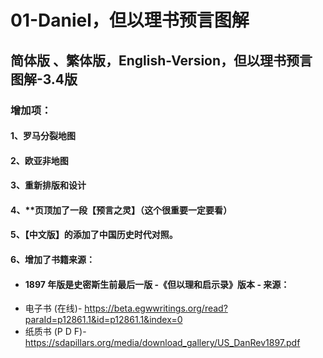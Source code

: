 # 01-Daniel，但以理书预言图解
## 简体版 、繁体版，English-Version，但以理书预言图解-3.4版

### 增加项：
#### 1、罗马分裂地图
#### 2、欧亚非地图
#### 3、重新排版和设计
#### 4、**页顶加了一段【预言之灵】（**这个很重要一定要看**） 
#### 5、【中文版】的添加了中国历史时代对照。
#### 6、增加了书籍来源：
  - ####     1897 年版是史密斯生前最后一版 -《但以理和启示录》版本 - 来源：
  - 电子书 (在线)- https://beta.egwwritings.org/read?paraId=p12861.1&id=p12861.1&index=0
  - 纸质书 (P D F)- https://sdapillars.org/media/download_gallery/US_DanRev1897.pdf
